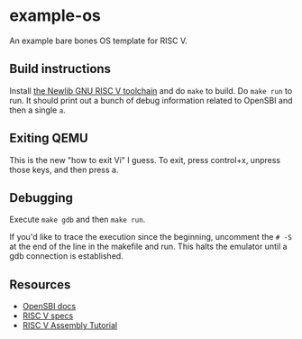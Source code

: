 # example-os
An example bare bones OS template for RISC V.

## Build instructions
Install [the Newlib GNU RISC V toolchain](https://github.com/riscv/riscv-gnu-toolchain#installation-newlib) and do `make` to build. Do `make run` to run. It should print out a bunch of debug information related to OpenSBI and then a single `a`.

## Exiting QEMU
This is the new "how to exit Vi" I guess. To exit, press control+x, unpress those keys, and then press a.

## Debugging
Execute `make gdb` and then `make run`.

If you'd like to trace the execution since the beginning, uncomment the `# -S` at the end of the line in the makefile and run. This halts the emulator until a gdb connection is established.

## Resources
 - [OpenSBI docs](https://github.com/riscv/riscv-sbi-doc/blob/master/riscv-sbi.adoc)
 - [RISC V specs](https://riscv.org/technical/specifications/)
 - [RISC V Assembly Tutorial](https://riscv-programming.org/book/riscv-book.html)
